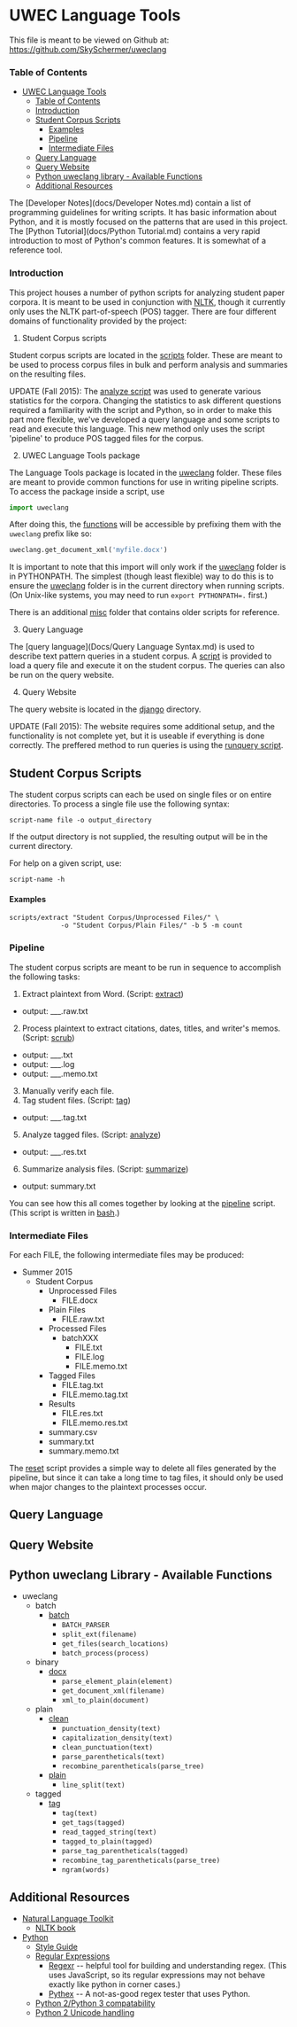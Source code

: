 UWEC Language Tools
===================

This file is meant to be viewed on Github at:
https://github.com/SkySchermer/uweclang

### Table of Contents
* [UWEC Language Tools](#uwec-language-tools)
  + [Table of Contents](#table-of-contents)
  + [Introduction](#introduction)
  + [Student Corpus Scripts](#student-corpus-scripts)
      - [Examples](#examples)
    * [Pipeline](#pipeline)
    * [Intermediate Files](#intermediate-files)
  + [Query Language](#query-language)
  + [Query Website](#query-website)
  + [Python uweclang library - Available Functions](#uweclang-library---available-functions)
  + [Additional Resources](#additional-resources)

The [Developer Notes](docs/Developer Notes.md) contain a list of programming guidelines for writing scripts. It has basic information about Python, and it is mostly focused on the patterns that are used in this project. The [Python Tutorial](docs/Python Tutorial.md) contains a very rapid introduction to most of Python's common features. It is somewhat of a reference tool.

### Introduction

This project houses a number of python scripts for analyzing student paper corpora. It is meant to be used in conjunction with [NLTK][nltk.org], though it currently only uses the NLTK part-of-speech (POS) tagger. There are four different domains of functionality provided by the project:

1. Student Corpus scripts

  Student corpus scripts are located in the [scripts](scripts) folder. These are meant to be used to process corpus files in bulk and perform analysis and summaries on the resulting files. 

  UPDATE (Fall 2015): The [analyze script](script/analyze) was used to generate various statistics for the corpora. Changing the statistics to ask different questions required a familiarity with the script and Python, so in order to make this part more flexible, we've developed a query language and some scripts to read and execute this language. This new method only uses the script 'pipeline' to produce POS tagged files for the corpus.

2. UWEC Language Tools package

  The Language Tools package is located in the [uweclang](uweclang) folder. These files are meant to provide common functions for use in writing pipeline scripts. To access the package inside a script, use

  ```python
  import uweclang
  ```

  After doing this, the [functions](#available-functions) will be accessible by prefixing them with the `uweclang` prefix like so:

  ```python
  uweclang.get_document_xml('myfile.docx')
  ```

  It is important to note that this import will only work if the [uweclang](uweclang) folder is in PYTHONPATH. The simplest (though least flexible) way to do this is to ensure the [uweclang](uweclang) folder is in the current directory when running scripts. (On Unix-like systems, you may need to run `export PYTHONPATH=.` first.)

There is an additional [misc](scripts/misc) folder that contains older scripts for reference.

3. Query Language
  
  The [query language](Docs/Query Language Syntax.md) is used to describe text pattern queries in a student corpus. A [script](scripts/runquery) is provided to load a query file and execute it on the student corpus. The queries can also be run on the query website.

4. Query Website

  The query website is located in the [django](django) directory. 

  UPDATE (Fall 2015): The website requires some additional setup, and the functionality is not complete yet, but it is useable if everything is done correctly. The preffered method to run queries is using the [runquery script](scripts/runquery).

Student Corpus Scripts
----------------------

The student corpus scripts can each be used on single files or on entire directories. To process a single file use the following syntax:

	script-name file -o output_directory

If the output directory is not supplied, the resulting output will be in the current directory. 

For help on a given script, use:

    script-name -h


#### Examples
```shell
scripts/extract "Student Corpus/Unprocessed Files/" \
             -o "Student Corpus/Plain Files/" -b 5 -m count
```


### Pipeline

The student corpus scripts are meant to be run in sequence to accomplish the following tasks:

1. Extract plaintext from Word. (Script: [extract](scripts/extract))
  - output: ___.raw.txt
2. Process plaintext to extract citations, dates, titles, and writer's memos. (Script: [scrub](scripts/scrub))
  - output: ___.txt
  - output: ___.log
  - output: ___.memo.txt
3. Manually verify each file.
4. Tag student files. (Script: [tag](scripts/tag))
  - output: ___.tag.txt
5. Analyze tagged files. (Script: [analyze](scripts/analyze))
  - output: ___.res.txt
6. Summarize analysis files. (Script: [summarize](scripts/summarize))
  - output: summary.txt

You can see how this all comes together by looking at the [pipeline](scripts/pipeline?ts=4) script. (This script is written in [bash](http://www.gnu.org/software/bash/).)

### Intermediate Files
For each FILE, the following intermediate files may be produced:

* Summer 2015
  + Student Corpus
    * Unprocessed Files
      - FILE.docx
    * Plain Files
      - FILE.raw.txt
    * Processed Files
      - batchXXX
        * FILE.txt
        * FILE.log
        * FILE.memo.txt
    * Tagged Files
      - FILE.tag.txt
      - FILE.memo.tag.txt
    * Results
      - FILE.res.txt
      - FILE.memo.res.txt
    * summary.csv
    * summary.txt
    * summary.memo.txt

The [reset](scripts/reset) script provides a simple way to delete all files generated by the pipeline, but since it can take a long time to tag files, it should only be used when major changes to the plaintext processes occur.

Query Language
--------------

Query Website
-------------

Python uweclang Library - Available Functions
---------------------------------------------

* uweclang
  + batch
    * [batch](uweclang/batch/batch.py)
      - `BATCH_PARSER`
      - `split_ext(filename)`
      - `get_files(search_locations)`
      - `batch_process(process)`
  + binary
    * [docx](uweclang/binary/docx.py)
      - `parse_element_plain(element)`
      - `get_document_xml(filename)`
      - `xml_to_plain(document)`
  + plain
    * [clean](uweclang/plain/clean.py)
      - `punctuation_density(text)`
      - `capitalization_density(text)`
      - `clean_punctuation(text)`
      - `parse_parentheticals(text)`
      - `recombine_parentheticals(parse_tree)`
    * [plain](uweclang/plain/plain.py)
      - `line_split(text)`
  + tagged
    * [tag](uweclang/tagged/tag.py)
      - `tag(text)`
      - `get_tags(tagged)`
      - `read_tagged_string(text)`
      - `tagged_to_plain(tagged)`
      - `parse_tag_parentheticals(tagged)`
      - `recombine_tag_parentheticals(parse_tree)`
      - `ngram(words)`


Additional Resources
--------------------

* [Natural Language Toolkit][nltk.org]
  - [NLTK book](http://www.nltk.org/book/)
* [Python](https://www.python.org/)
  - [Style Guide](https://www.python.org/dev/peps/pep-0008/)
  - [Regular Expressions](https://docs.python.org/2/howto/regex.html)
    * [Regexr](http://www.regexr.com/) -- helpful tool for building and understanding regex. (This uses JavaScript, so its regular expressions may not behave exactly like python in corner cases.)
    * [Pythex](http://pythex.org/) -- A not-as-good regex tester that uses Python.
  - [Python 2/Python 3 compatability](http://python-future.org/compatible_idioms.html)
  - [Python 2 Unicode handling](https://pythonhosted.org/kitchen/unicode-frustrations.html)

[nltk.org]: http://www.nltk.org/